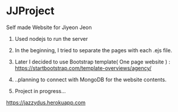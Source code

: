 # JJProject
Self made Website for Jiyeon Jeon

1. Used nodejs to run the server

2. In the beginning, I tried to separate the pages with each .ejs file.

3. Later I decided to use Bootstrap template( One page website )
: https://startbootstrap.com/template-overviews/agency/

4. ..planning to connect with MongoDB for the website contents.

5. Project in progress...

https://jazzydus.herokuapp.com
